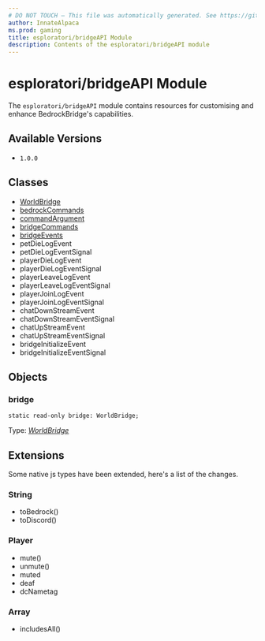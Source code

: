 ```yaml
---
# DO NOT TOUCH — This file was automatically generated. See https://github.com/mojang/minecraftapidocsgenerator to modify descriptions, examples, etc.
author: InnateAlpaca
ms.prod: gaming
title: esploratori/bridgeAPI Module
description: Contents of the esploratori/bridgeAPI module
---
```

# esploratori/bridgeAPI Module

The `esploratori/bridgeAPI` module contains resources for customising and enhance BedrockBridge's capabilities.

## Available Versions
- `1.0.0`

## Classes
- [WorldBridge](WorldBridge.md)
- [bedrockCommands](bedrockCommands.md)
- [commandArgument](commandArgument.md)
- [bridgeCommands](bridgeCommands.md)
- [bridgeEvents](bridgeEvents.md)
- petDieLogEvent
- petDieLogEventSignal
- playerDieLogEvent
- playerDieLogEventSignal
- playerLeaveLogEvent
- playerLeaveLogEventSignal
- playerJoinLogEvent
- playerJoinLogEventSignal
- chatDownStreamEvent
- chatDownStreamEventSignal
- chatUpStreamEvent
- chatUpStreamEventSignal
- bridgeInitializeEvent
- bridgeInitializeEventSignal
## Objects
  
### **bridge**
`static read-only bridge: WorldBridge;`

Type: [*WorldBridge*](WorldBridge.md)

## Extensions
Some native js types have been extended, here's a list of the changes.
### String
- toBedrock()
- toDiscord()
### Player
- mute()
- unmute()
- muted
- deaf
- dcNametag
### Array
- includesAll()
